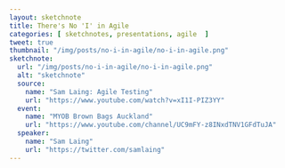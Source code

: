 ```yaml
---
layout: sketchnote
title: There's No 'I' in Agile
categories: [ sketchnotes, presentations, agile  ]
tweet: true
thumbnail: "/img/posts/no-i-in-agile/no-i-in-agile.png"
sketchnote:
  url: "/img/posts/no-i-in-agile/no-i-in-agile.png"
  alt: "sketchnote"
  source:
    name: "Sam Laing: Agile Testing"
    url: "https://www.youtube.com/watch?v=xI1I-PIZ3YY"
  event:
    name: "MYOB Brown Bags Auckland"
    url: "https://www.youtube.com/channel/UC9mFY-z8INxdTNV1GFdTuJA"
  speaker:
    name: "Sam Laing"
    url: "https://twitter.com/samlaing"
---
```

